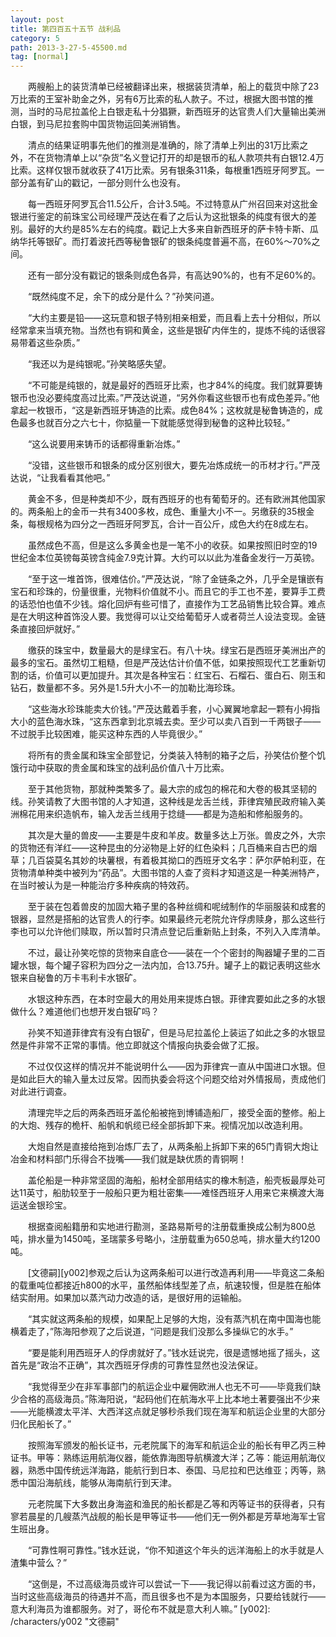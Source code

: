 ```yaml
---
layout: post
title: 第四百五十五节 战利品
category: 5
path: 2013-3-27-5-45500.md
tag: [normal]
---
```


　　两艘船上的装货清单已经被翻译出来，根据装货清单，船上的载货中除了23万比索的王室补助金之外，另有6万比索的私人款子。不过，根据大图书馆的推测，当时的马尼拉盖伦上白银走私十分猖獗，新西班牙的达官贵人们大量输出美洲白银，到马尼拉套购中国货物运回美洲销售。

　　清点的结果证明事先他们的推测是准确的，除了清单上列出的31万比索之外，不在货物清单上以“杂货”名义登记打开的却是银币的私人款项共有白银12.4万比索。这样仅银币就收获了41万比索。另有银条311条，每根重1西班牙阿罗瓦。一部分盖有矿山的戳记，一部分则什么也没有。

　　每一西班牙阿罗瓦合11.5公斤，合计3.5吨。不过特意从广州召回来对这批金银进行鉴定的前珠宝公司经理严茂达在看了之后认为这批银条的纯度有很大的差别。最好的大约是85%左右的纯度。戳记上大多来自新西班牙的萨卡特卡斯、瓜纳华托等银矿。而打着波托西等秘鲁银矿的银条纯度普遍不高，在60%～70%之间。

　　还有一部分没有戳记的银条则成色各异，有高达90%的，也有不足60%的。

　　“既然纯度不足，余下的成分是什么？”孙笑问道。

　　“大约主要是铅——这玩意和银子特别相亲相爱，而且看上去十分相似，所以经常拿来当填充物。当然也有铜和黄金，这些是银矿内伴生的，提炼不纯的话很容易带着这些杂质。”

　　“我还以为是纯银呢。”孙笑略感失望。

　　“不可能是纯银的，就是最好的西班牙比索，也才84%的纯度。我们就算要铸银币也没必要纯度高过比索。”严茂达说道，“另外你看这些银币也有成色差异。”他拿起一枚银币，“这是新西班牙铸造的比索。成色84%；这枚就是秘鲁铸造的，成色最多也就百分之六七十，你掂量一下就能感觉得到秘鲁的这种比较轻。”

　　“这么说要用来铸币的话都得重新冶炼。”

　　“没错，这些银币和银条的成分区别很大，要先冶炼成统一的币材才行。”严茂达说，“让我看看其他吧。”

　　黄金不多，但是种类却不少，既有西班牙的也有葡萄牙的。还有欧洲其他国家的。两条船上的金币一共有3400多枚，成色、重量大小不一。另缴获的35根金条，每根规格为四分之一西班牙阿罗瓦，合计一百公斤，成色大约在8成左右。

　　虽然成色不高，但是这么多黄金也是一笔不小的收获。如果按照旧时空的19世纪金本位英镑每英镑含纯金7.9克计算。大约可以以此为准备金发行一万英镑。

　　“至于这一堆首饰，很难估价。”严茂达说，“除了金链条之外，几乎全是镶嵌有宝石和珍珠的，份量很重，光物料价值就不小。而且它的手工也不差，要算手工费的话恐怕也值不少钱。熔化回炉有些可惜了，直接作为工艺品销售比较合算。难点是在大明这种首饰没人要。我觉得可以让交给葡萄牙人或者荷兰人设法变现。金链条直接回炉就好。”

　　缴获的珠宝中，数量最大的是绿宝石。有八十块。绿宝石是西班牙美洲出产的最多的宝石。虽然切工粗糙，但是严茂达估计价值不低，如果按照现代工艺重新切割的话，价值可以更加提升。其次是各种宝石：红宝石、石榴石、蛋白石、刚玉和钻石，数量都不多。另外是1.5升大小不一的加勒比海珍珠。

　　“这些海水珍珠能卖大价钱。”严茂达戴着手套，小心翼翼地拿起一颗有小拇指大小的蓝色海水珠，“这东西拿到北京城去卖。至少可以卖八百到一千两银子——不过脱手比较困难，能买这种东西的人毕竟很少。”

　　将所有的贵金属和珠宝全部登记，分类装入特制的箱子之后，孙笑估价整个饥饿行动中获取的贵金属和珠宝的战利品价值八十万比索。

　　至于其他货物，那就种类繁多了。最大宗的成包的棉花和大卷的极其坚韧的线。孙笑请教了大图书馆的人才知道，这种线是龙舌兰线，菲律宾殖民政府输入美洲棉花用来织造帆布，输入龙舌兰线用于捻缝——都是为造船和修船服务的。

　　其次是大量的兽皮——主要是牛皮和羊皮。数量多达上万张。兽皮之外，大宗的货物还有洋红——这种昆虫的分泌物是上好的红色染料；几百桶来自古巴的烟草；几百袋莫名其妙的块薯根，有着极其拗口的西班牙文名字：萨尔萨帕利亚，在货物清单种类中被列为“药品”。大图书馆的人查了资料才知道这是一种美洲特产，在当时被认为是一种能治疗多种疾病的特效药。

　　至于装在包着兽皮的加固大箱子里的各种丝绸和呢绒制作的华丽服装和成套的银器，显然是搭船的达官贵人的行李。如果最终元老院允许俘虏赎身，那么这些行李也可以允许他们赎取，所以暂时只清点登记后重新贴上封条，不列入入库清单。

　　不过，最让孙笑吃惊的货物来自底仓——装在一个个密封的陶器罐子里的二百罐水银，每个罐子容积为四分之一法内加，合13.75升。罐子上的戳记表明这些水银来自秘鲁的万卡韦利卡水银矿。

　　水银这种东西，在本时空最大的用处用来提炼白银。菲律宾要如此之多的水银做什么？难道他们也想开发白银矿吗？

　　孙笑不知道菲律宾有没有白银矿，但是马尼拉盖伦上装运了如此之多的水银显然是件非常不正常的事情。他立即就这个情报向执委会做了汇报。

　　不过仅仅这样的情况并不能说明什么——因为菲律宾一直从中国进口水银。但是如此巨大的输入量太过反常。因而执委会将这个问题交给对外情报局，责成他们对此进行调查。

　　清理完毕之后的两条西班牙盖伦船被拖到博铺造船厂，接受全面的整修。船上的大炮、残存的桅杆、船帆和帆缆已经全部拆卸下来。视情况加以改造利用。

　　大炮自然是直接给拖到冶炼厂去了，从两条船上拆卸下来的65门青铜大炮让冶金和材料部门乐得合不拢嘴——我们就是缺优质的青铜啊！

　　盖伦船是一种非常坚固的海船，船材全部用结实的橡木制造，船壳板最厚处可达11英寸，船肋较至于一般船只更为粗壮密集——难怪西班牙人用来它来横渡大海运送金银珍宝。

　　根据查阅船籍册和实地进行勘测，圣路易斯号的注册载重换成公制为800总吨，排水量为1450吨，圣瑞蒙多号略小，注册载重为650总吨，排水量大约1200吨。

　　[文德嗣][y002]参观之后认为这两条船可以进行改造再利用——毕竟这二条船的载重吨位都接近h800的水平，虽然船体线型差了点，航速较慢，但是胜在船体结实耐用。如果加以蒸汽动力改造的话，是很好用的运输船。

　　“其实就这两条船的规模，如果配上足够的大炮，没有蒸汽机在南中国海也能横着走了，”陈海阳参观了之后说道，“问题是我们没那么多操纵它的水手。”

　　“要是能利用西班牙人的俘虏就好了。”钱水廷说完，很是遗憾地摇了摇头，这首先是“政治不正确”，其次西班牙俘虏的可靠性显然也没法保证。

　　“我觉得至少在非军事部门的航运企业中雇佣欧洲人也无不可——毕竟我们缺少合格的高级海员。”陈海阳说，“起码他们在航海水平上比本地土著要强出不少来——光能横渡太平洋、大西洋这点就足够秒杀我们现在海军和航运企业里的大部分归化民船长了。”

　　按照海军颁发的船长证书，元老院属下的海军和航运企业的船长有甲乙丙三种证书。甲等：熟练运用航海仪器，能依靠海图导航横渡大洋；乙等：能运用航海仪器，熟悉中国传统远洋海路，能航行到日本、泰国、马尼拉和巴达维亚；丙等，熟悉中国沿海航线，能够从海南航行到天津。

　　元老院属下大多数出身海盗和渔民的船长都是乙等和丙等证书的获得者，只有寥若晨星的几艘蒸汽战舰的船长是甲等证书——他们无一例外都是芳草地海军士官生班出身。

　　“可靠性啊可靠性。”钱水廷说，“你不知道这个年头的远洋海船上的水手就是人渣集中营么？”

　　“这倒是，不过高级海员或许可以尝试一下——我记得以前看过这方面的书，当时这些高级海员的待遇并不高，而且很多也不是为本国服务，只要给钱就行——意大利海员为谁都服务。对了，哥伦布不就是意大利人嘛。”
[y002]: /characters/y002 "文德嗣"
